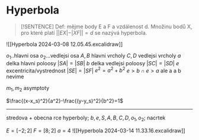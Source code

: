 # Hyperbola

> [!SENTENCE]
> Def: mějme body E a F a vzdálenost d.
> Množinu bodů X, pro které platí
> $||EX|-|XF||=d$ se nazývá hyperbola.

![[Hyperbola 2024-03-08 12.05.45.excalidraw]]

$o_1$..hlavni osa
$o_2$…vedlejsi osa
$A,B$ hlavni vrcholy
$C,D$ vedlejsi vrcholy
$a$ delka hlavni poloosy $|SA|=|SB|$
$b$ delka vedlejsi poloosy $|SC|=|SD|$
$e$ excentricita/vystrednost $|SE|=|SF|$
$e^2=a^2+b^2$
$e>b\cap e>a$ ale a a b nevime

$m_1,m_2$ asymptoty

$\frac{(x-x_s)^2}{a^2}-\frac{(y-y_s)^2}{b^2}=1$

---

stredova + obecna rce hyperboly;
$b,e,S,A,B,C,D,o_1,o_2$;
nacrtek

$E=[-2;2]$
$F=[8;2]$
$a=4$
![[Hyperbola 2024-03-14 11.33.16.excalidraw]]

